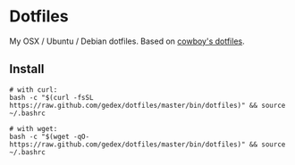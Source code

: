 # Dotfiles

My OSX / Ubuntu / Debian dotfiles. Based on [cowboy's dotfiles](https://github.com/cowboy/dotfiles).

## Install

```
# with curl:
bash -c "$(curl -fsSL https://raw.github.com/gedex/dotfiles/master/bin/dotfiles)" && source ~/.bashrc

# with wget:
bash -c "$(wget -qO- https://raw.github.com/gedex/dotfiles/master/bin/dotfiles)" && source ~/.bashrc
```
